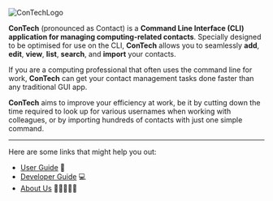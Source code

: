![ConTechLogo](docs/images/ConTechLogo.png)

**ConTech** (pronounced as Contact) is a **Command Line Interface (CLI) application for managing computing-related
contacts**. Specially designed to be optimised for use on the CLI, **ConTech** allows you to seamlessly **add**, **edit**,
**view**, **list**, **search**, and **import** your contacts.

If you are a computing professional that often uses the command line for work, **ConTech** can get your contact
management tasks done faster than any traditional GUI app.

**ConTech** aims to improve your efficiency at work, be it by cutting down the time required to look up for various
usernames when working with colleagues, or by importing hundreds of contacts with just one simple command.

____

Here are some links that might help you out:
* [User Guide](UserGuide.md) :book:
* [Developer Guide](DeveloperGuide.md) :computer:
* [About Us](AboutUs.md) :family_man_boy::family_man_boy_boy:

